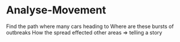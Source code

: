# Analyse-Movement
Find the path where many cars heading to
Where are these bursts of outbreaks
How the spread effected other areas 
=> telling a story
